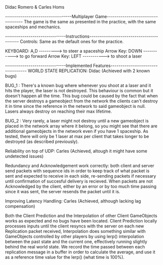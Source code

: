 Dídac Romero & Carles Homs

----------------------------------Multiplayer Game-----------------------------------
The game is the same as presented in the practice, with the same spaceships and mechanics.


-------------------------------Instructions------------------------------------------
Controls:
Same as the default ones for the practice.

KEYBOARD:
A,D ---------> to steer a spaceship
Arrow Key: DOWN -----------> to go forward
Arrow Key: LEFT -----------> to shoot a laser

-------------------------------Implemented Features-----------------------------------
WORLD STATE REPLICATION: Dídac	(Achieved with 2 known bugs)

BUG_1 : 
There's a known bug where whenever you shoot at a laser and it hits the player, the laser is not destroyed. 
This behaviour is common but it doesn't happen all the time. This bug could be caused by the fact that when
the server destroys a gameobject from the network the clients can't destroy it in time since the reference
in the network to said gameobject is null. Lasers always destroy on reaching their max lifetime.

BUG_2 :
Very rarely, a laser might not destroy until a new gameobject is placed in the network array where it belong,
so you might see that there are additional gameobjects in the network even if you have 1 spaceship. As tested,
there will only be 1 laser at max per client that takes longer to be destroyed (as described previously).


Reliability on top of UDP: Carles	(Achieved, altough it might have some undetected issues)

Redundancy and Acknowledgement work correctly: both client and server send packets with sequence ids in
order to keep track of what packet is sent and expected to receive in each side, re-sending packets if necessary
until confirmation of succesful delivery is recieved. When packets are not Acknowledged by the client, either by
an error or by too much time passing since it was sent, the server resends the packet until it is.

Improving Latency Handling: Carles	(Achieved, although lacking lag compensation)

Both the Client Prediction and the Interpolation of other Client GameObjects works as expected and no bugs
have been located. Client Prediction locally processes inputs until the client resyncs with the server on
each new Replication packet received, Interpolation does something similar with GameObjects controlled by
other players by using lerp() interpolation between the past state and the current one, effectively running
slightly behind the real world state. We record the time passed between each replication message in a buffer
in order to calculate the average, and use it as a reference time value for the lerp() (what time is 100%).